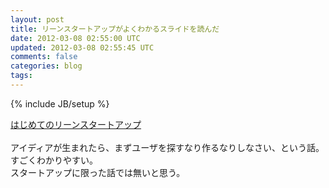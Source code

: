 ```yaml
---
layout: post
title: リーンスタートアップがよくわかるスライドを読んだ
date: 2012-03-08 02:55:00 UTC
updated: 2012-03-08 02:55:45 UTC
comments: false
categories: blog
tags: 
---
```

{% include JB/setup %}

<a href="http://www.slideshare.net/leanstartupjp/ss-8602991" target="_blank">はじめてのリーンスタートアップ</a><br /><br />アイディアが生まれたら、まずユーザを探すなり作るなりしなさい、という話。<br />すごくわかりやすい。<br />スタートアップに限った話では無いと思う。